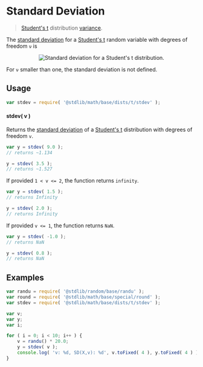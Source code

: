 # Standard Deviation

> [Student's t][t-distribution] distribution [variance][standard-deviation].

<!-- Section to include introductory text. Make sure to keep an empty line after the intro `section` element and another before the `/section` close. -->

<section class="intro">

The [standard deviation][standard-deviation] for a [Student's t][t-distribution] random variable with degrees of freedom `ν` is

<!-- <equation class="equation" label="eq:t_stdev" align="center" raw="\sigma = \begin{cases} \sqrt{\tfrac{\nu }{\nu-2}} & \text{ for } \nu > 2 \\ \infty & \text{ for } 1 < \nu \le 2 \end{cases}" alt="Standard deviation for a Student's t distribution."> -->

<div class="equation" align="center" data-raw-text="\sigma = \begin{cases} \sqrt{\tfrac{\nu }{\nu-2}} &amp; \text{ for } \nu &gt; 2 \\ \infty &amp; \text{ for } 1 &lt; \nu \le 2 \end{cases}" data-equation="eq:t_stdev">
    <img src="https://cdn.rawgit.com/stdlib-js/stdlib/6c7e930588674097b03b3201c5d368532bba6c67/lib/node_modules/@stdlib/math/base/dists/t/stdev/docs/img/equation_t_stdev.svg" alt="Standard deviation for a Student's t distribution.">
    <br>
</div>

<!-- </equation> -->

For `ν` smaller than one, the standard deviation is not defined.

</section>

<!-- /.intro -->

<!-- Package usage documentation. -->

<section class="usage">

## Usage

```javascript
var stdev = require( '@stdlib/math/base/dists/t/stdev' );
```

#### stdev( v )

Returns the [standard deviation][standard-deviation] of a [Student's t][t-distribution] distribution with degrees of freedom `v`.

```javascript
var y = stdev( 9.0 );
// returns ~1.134

y = stdev( 3.5 );
// returns ~1.527
```

If provided `1 < v <= 2`, the function returns `infinity`.

```javascript
var y = stdev( 1.5 );
// returns Infinity

y = stdev( 2.0 );
// returns Infinity
```

If provided `v <= 1`, the function returns `NaN`.

```javascript
var y = stdev( -1.0 );
// returns NaN

y = stdev( 0.8 );
// returns NaN
```

</section>

<!-- /.usage -->

<!-- Package usage notes. Make sure to keep an empty line after the `section` element and another before the `/section` close. -->

<section class="notes">

</section>

<!-- /.notes -->

<!-- Package usage examples. -->

<section class="examples">

## Examples

<!-- eslint no-undef: "error" -->

```javascript
var randu = require( '@stdlib/random/base/randu' );
var round = require( '@stdlib/math/base/special/round' );
var stdev = require( '@stdlib/math/base/dists/t/stdev' );

var v;
var y;
var i;

for ( i = 0; i < 10; i++ ) {
    v = randu() * 20.0;
    y = stdev( v );
    console.log( 'v: %d, SD(X,v): %d', v.toFixed( 4 ), y.toFixed( 4 ) );
}
```

</section>

<!-- /.examples -->

<!-- Section to include cited references. If references are included, add a horizontal rule *before* the section. Make sure to keep an empty line after the `section` element and another before the `/section` close. -->

<section class="references">

</section>

<!-- /.references -->

<!-- Section for all links. Make sure to keep an empty line after the `section` element and another before the `/section` close. -->

<section class="links">

[t-distribution]: https://en.wikipedia.org/wiki/Student%27s_t-distribution

[standard-deviation]: https://en.wikipedia.org/wiki/Standard_deviation

</section>

<!-- /.links -->
